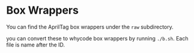 # Box Wrappers

You can find the AprilTag box wrappers under the `raw` subdirectory.


you can convert these to whycode box wrappers by running `./b.sh`. Each file is name after the ID.